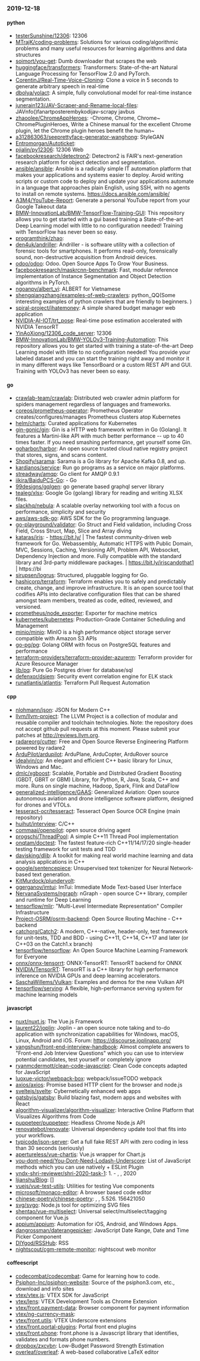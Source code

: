 ### 2019-12-18

#### python
* [testerSunshine/12306](https://github.com/testerSunshine/12306): 12306
* [MTrajK/coding-problems](https://github.com/MTrajK/coding-problems): Solutions for various coding/algorithmic problems and many useful resources for learning algorithms and data structures
* [soimort/you-get](https://github.com/soimort/you-get):  Dumb downloader that scrapes the web
* [huggingface/transformers](https://github.com/huggingface/transformers):  Transformers: State-of-the-art Natural Language Processing for TensorFlow 2.0 and PyTorch.
* [CorentinJ/Real-Time-Voice-Cloning](https://github.com/CorentinJ/Real-Time-Voice-Cloning): Clone a voice in 5 seconds to generate arbitrary speech in real-time
* [dbolya/yolact](https://github.com/dbolya/yolact): A simple, fully convolutional model for real-time instance segmentation.
* [junerain123/JAV-Scraper-and-Rename-local-files](https://github.com/junerain123/JAV-Scraper-and-Rename-local-files): JAVnfo()fanartposterembykodijav-scrapy  javbus
* [zhaoolee/ChromeAppHeroes](https://github.com/zhaoolee/ChromeAppHeroes): -Chrome, Chrome, Chrome~ ChromePluginHeroes, Write a Chinese manual for the excellent Chrome plugin, let the Chrome plugin heroes benefit the human~
* [a312863063/seeprettyface-generator-wanghong](https://github.com/a312863063/seeprettyface-generator-wanghong): StyleGAN
* [Entromorgan/Autoticket](https://github.com/Entromorgan/Autoticket): 
* [pjialin/py12306](https://github.com/pjialin/py12306):  12306  Web 
* [facebookresearch/detectron2](https://github.com/facebookresearch/detectron2): Detectron2 is FAIR's next-generation research platform for object detection and segmentation.
* [ansible/ansible](https://github.com/ansible/ansible): Ansible is a radically simple IT automation platform that makes your applications and systems easier to deploy. Avoid writing scripts or custom code to deploy and update your applications  automate in a language that approaches plain English, using SSH, with no agents to install on remote systems. https://docs.ansible.com/ansible/
* [A3M4/YouTube-Report](https://github.com/A3M4/YouTube-Report):  Generate a personal YouTube report from your Google Takeout data
* [BMW-InnovationLab/BMW-TensorFlow-Training-GUI](https://github.com/BMW-InnovationLab/BMW-TensorFlow-Training-GUI): This repository allows you to get started with a gui based training a State-of-the-art Deep Learning model with little to no configuration needed! Training with TensorFlow has never been so easy.
* [programthink/zhao](https://github.com/programthink/zhao): 
* [den4uk/andriller](https://github.com/den4uk/andriller): Andriller - is software utility with a collection of forensic tools for smartphones. It performs read-only, forensically sound, non-destructive acquisition from Android devices.
* [odoo/odoo](https://github.com/odoo/odoo): Odoo. Open Source Apps To Grow Your Business.
* [facebookresearch/maskrcnn-benchmark](https://github.com/facebookresearch/maskrcnn-benchmark): Fast, modular reference implementation of Instance Segmentation and Object Detection algorithms in PyTorch.
* [ngoanpv/albert_vi](https://github.com/ngoanpv/albert_vi): ALBERT for Vietnamese
* [shengqiangzhang/examples-of-web-crawlers](https://github.com/shengqiangzhang/examples-of-web-crawlers): python,,QQ(Some interesting examples of python crawlers that are friendly to beginners. )
* [spiral-project/ihatemoney](https://github.com/spiral-project/ihatemoney): A simple shared budget manager web application
* [NVIDIA-AI-IOT/trt_pose](https://github.com/NVIDIA-AI-IOT/trt_pose): Real-time pose estimation accelerated with NVIDIA TensorRT
* [YinAoXiong/12306_code_server](https://github.com/YinAoXiong/12306_code_server): 12306
* [BMW-InnovationLab/BMW-YOLOv3-Training-Automation](https://github.com/BMW-InnovationLab/BMW-YOLOv3-Training-Automation): This repository allows you to get started with training a state-of-the-art Deep Learning model with little to no configuration needed! You provide your labeled dataset and you can start the training right away and monitor it in many different ways like TensorBoard or a custom REST API and GUI. Training with YOLOv3 has never been so easy.

#### go
* [crawlab-team/crawlab](https://github.com/crawlab-team/crawlab): Distributed web crawler admin platform for spiders management regardless of languages and frameworks.
* [coreos/prometheus-operator](https://github.com/coreos/prometheus-operator): Prometheus Operator creates/configures/manages Prometheus clusters atop Kubernetes
* [helm/charts](https://github.com/helm/charts): Curated applications for Kubernetes
* [gin-gonic/gin](https://github.com/gin-gonic/gin): Gin is a HTTP web framework written in Go (Golang). It features a Martini-like API with much better performance -- up to 40 times faster. If you need smashing performance, get yourself some Gin.
* [goharbor/harbor](https://github.com/goharbor/harbor): An open source trusted cloud native registry project that stores, signs, and scans content.
* [Shopify/sarama](https://github.com/Shopify/sarama): Sarama is a Go library for Apache Kafka 0.8, and up.
* [kardianos/service](https://github.com/kardianos/service): Run go programs as a service on major platforms.
* [streadway/amqp](https://github.com/streadway/amqp): Go client for AMQP 0.9.1
* [iikira/BaiduPCS-Go](https://github.com/iikira/BaiduPCS-Go):  - Go
* [99designs/gqlgen](https://github.com/99designs/gqlgen): go generate based graphql server library
* [tealeg/xlsx](https://github.com/tealeg/xlsx): Google Go (golang) library for reading and writing XLSX files.
* [slackhq/nebula](https://github.com/slackhq/nebula): A scalable overlay networking tool with a focus on performance, simplicity and security
* [aws/aws-sdk-go](https://github.com/aws/aws-sdk-go): AWS SDK for the Go programming language.
* [go-playground/validator](https://github.com/go-playground/validator): Go Struct and Field validation, including Cross Field, Cross Struct, Map, Slice and Array diving
* [kataras/iris](https://github.com/kataras/iris):  - https://bit.ly/ | The fastest community-driven web framework for Go. Webassembly, Automatic HTTPS with Public Domain, MVC, Sessions, Caching, Versioning API, Problem API, Websocket, Dependency Injection and more. Fully compatible with the standard library and 3rd-party middleware packages. | https://bit.ly/iriscandothat1 | https://bi
* [sirupsen/logrus](https://github.com/sirupsen/logrus): Structured, pluggable logging for Go.
* [hashicorp/terraform](https://github.com/hashicorp/terraform): Terraform enables you to safely and predictably create, change, and improve infrastructure. It is an open source tool that codifies APIs into declarative configuration files that can be shared amongst team members, treated as code, edited, reviewed, and versioned.
* [prometheus/node_exporter](https://github.com/prometheus/node_exporter): Exporter for machine metrics
* [kubernetes/kubernetes](https://github.com/kubernetes/kubernetes): Production-Grade Container Scheduling and Management
* [minio/minio](https://github.com/minio/minio): MinIO is a high performance object storage server compatible with Amazon S3 APIs
* [go-pg/pg](https://github.com/go-pg/pg): Golang ORM with focus on PostgreSQL features and performance
* [terraform-providers/terraform-provider-azurerm](https://github.com/terraform-providers/terraform-provider-azurerm): Terraform provider for Azure Resource Manager
* [lib/pq](https://github.com/lib/pq): Pure Go Postgres driver for database/sql
* [defenxor/dsiem](https://github.com/defenxor/dsiem): Security event correlation engine for ELK stack
* [runatlantis/atlantis](https://github.com/runatlantis/atlantis): Terraform Pull Request Automation

#### cpp
* [nlohmann/json](https://github.com/nlohmann/json): JSON for Modern C++
* [llvm/llvm-project](https://github.com/llvm/llvm-project): The LLVM Project is a collection of modular and reusable compiler and toolchain technologies. Note: the repository does not accept github pull requests at this moment. Please submit your patches at http://reviews.llvm.org.
* [radareorg/cutter](https://github.com/radareorg/cutter): Free and Open Source Reverse Engineering Platform powered by radare2
* [ArduPilot/ardupilot](https://github.com/ArduPilot/ardupilot): ArduPlane, ArduCopter, ArduRover source
* [idealvin/co](https://github.com/idealvin/co): An elegant and efficient C++ basic library for Linux, Windows and Mac.
* [dmlc/xgboost](https://github.com/dmlc/xgboost): Scalable, Portable and Distributed Gradient Boosting (GBDT, GBRT or GBM) Library, for Python, R, Java, Scala, C++ and more. Runs on single machine, Hadoop, Spark, Flink and DataFlow
* [generalized-intelligence/GAAS](https://github.com/generalized-intelligence/GAAS): Generalized Aviation: Open source autonomous aviation and drone intelligence software platform, designed for drones and VTOLs.
* [tesseract-ocr/tesseract](https://github.com/tesseract-ocr/tesseract): Tesseract Open Source OCR Engine (main repository)
* [huihut/interview](https://github.com/huihut/interview):  C/C++ 
* [commaai/openpilot](https://github.com/commaai/openpilot): open source driving agent
* [progschj/ThreadPool](https://github.com/progschj/ThreadPool): A simple C++11 Thread Pool implementation
* [onqtam/doctest](https://github.com/onqtam/doctest): The fastest feature-rich C++11/14/17/20 single-header testing framework for unit tests and TDD
* [davisking/dlib](https://github.com/davisking/dlib): A toolkit for making real world machine learning and data analysis applications in C++
* [google/sentencepiece](https://github.com/google/sentencepiece): Unsupervised text tokenizer for Neural Network-based text generation.
* [KitMurdock/plundervolt](https://github.com/KitMurdock/plundervolt): 
* [ggerganov/imtui](https://github.com/ggerganov/imtui): ImTui: Immediate Mode Text-based User Interface
* [NervanaSystems/ngraph](https://github.com/NervanaSystems/ngraph): nGraph - open source C++ library, compiler and runtime for Deep Learning
* [tensorflow/mlir](https://github.com/tensorflow/mlir): "Multi-Level Intermediate Representation" Compiler Infrastructure
* [Project-OSRM/osrm-backend](https://github.com/Project-OSRM/osrm-backend): Open Source Routing Machine - C++ backend
* [catchorg/Catch2](https://github.com/catchorg/Catch2): A modern, C++-native, header-only, test framework for unit-tests, TDD and BDD - using C++11, C++14, C++17 and later (or C++03 on the Catch1.x branch)
* [tensorflow/tensorflow](https://github.com/tensorflow/tensorflow): An Open Source Machine Learning Framework for Everyone
* [onnx/onnx-tensorrt](https://github.com/onnx/onnx-tensorrt): ONNX-TensorRT: TensorRT backend for ONNX
* [NVIDIA/TensorRT](https://github.com/NVIDIA/TensorRT): TensorRT is a C++ library for high performance inference on NVIDIA GPUs and deep learning accelerators.
* [SaschaWillems/Vulkan](https://github.com/SaschaWillems/Vulkan): Examples and demos for the new Vulkan API
* [tensorflow/serving](https://github.com/tensorflow/serving): A flexible, high-performance serving system for machine learning models

#### javascript
* [nuxt/nuxt.js](https://github.com/nuxt/nuxt.js): The Vue.js Framework
* [laurent22/joplin](https://github.com/laurent22/joplin): Joplin - an open source note taking and to-do application with synchronization capabilities for Windows, macOS, Linux, Android and iOS. Forum: https://discourse.joplinapp.org/
* [yangshun/front-end-interview-handbook](https://github.com/yangshun/front-end-interview-handbook):  Almost complete answers to "Front-end Job Interview Questions" which you can use to interview potential candidates, test yourself or completely ignore
* [ryanmcdermott/clean-code-javascript](https://github.com/ryanmcdermott/clean-code-javascript):  Clean Code concepts adapted for JavaScript
* [luoxue-victor/webpack-box](https://github.com/luoxue-victor/webpack-box): webpack/issueTODO webpack 
* [axios/axios](https://github.com/axios/axios): Promise based HTTP client for the browser and node.js
* [sveltejs/svelte](https://github.com/sveltejs/svelte): Cybernetically enhanced web apps
* [gatsbyjs/gatsby](https://github.com/gatsbyjs/gatsby): Build blazing fast, modern apps and websites with React
* [algorithm-visualizer/algorithm-visualizer](https://github.com/algorithm-visualizer/algorithm-visualizer): Interactive Online Platform that Visualizes Algorithms from Code
* [puppeteer/puppeteer](https://github.com/puppeteer/puppeteer): Headless Chrome Node.js API
* [renovatebot/renovate](https://github.com/renovatebot/renovate): Universal dependency update tool that fits into your workflows.
* [typicode/json-server](https://github.com/typicode/json-server): Get a full fake REST API with zero coding in less than 30 seconds (seriously)
* [apertureless/vue-chartjs](https://github.com/apertureless/vue-chartjs):  Vue.js wrapper for Chart.js
* [you-dont-need/You-Dont-Need-Lodash-Underscore](https://github.com/you-dont-need/You-Dont-Need-Lodash-Underscore): List of JavaScript methods which you can use natively + ESLint Plugin
* [yndx-shri-reviewer/shri-2020-task-1](https://github.com/yndx-shri-reviewer/shri-2020-task-1):  1.  -  , , 2020
* [ljianshu/Blog](https://github.com/ljianshu/Blog): []
* [vuejs/vue-test-utils](https://github.com/vuejs/vue-test-utils):  Utilities for testing Vue components
* [microsoft/monaco-editor](https://github.com/microsoft/monaco-editor): A browser based code editor
* [chinese-poetry/chinese-poetry](https://github.com/chinese-poetry/chinese-poetry): , , 5.526. 156421050
* [svg/svgo](https://github.com/svg/svgo):  Node.js tool for optimizing SVG files
* [shentao/vue-multiselect](https://github.com/shentao/vue-multiselect): Universal select/multiselect/tagging component for Vue.js
* [appium/appium](https://github.com/appium/appium):  Automation for iOS, Android, and Windows Apps.
* [dangrossman/daterangepicker](https://github.com/dangrossman/daterangepicker): JavaScript Date Range, Date and Time Picker Component
* [DIYgod/RSSHub](https://github.com/DIYgod/RSSHub):   RSS
* [nightscout/cgm-remote-monitor](https://github.com/nightscout/cgm-remote-monitor): nightscout web monitor

#### coffeescript
* [codecombat/codecombat](https://github.com/codecombat/codecombat): Game for learning how to code.
* [Psiphon-Inc/psiphon-website](https://github.com/Psiphon-Inc/psiphon-website): Source of the psiphon3.com, etc., download and info sites
* [vtex/vtex.js](https://github.com/vtex/vtex.js): VTEX SDK for JavaScript
* [vtex/lens](https://github.com/vtex/lens): VTEX Development Tools as Chrome Extension
* [vtex/front.payment-data](https://github.com/vtex/front.payment-data): Browser component for payment information
* [vtex/ng-currency-mask](https://github.com/vtex/ng-currency-mask): 
* [vtex/front.utils](https://github.com/vtex/front.utils): VTEX Underscore extensions
* [vtex/front.portal-plugins](https://github.com/vtex/front.portal-plugins): Portal front end plugins
* [vtex/front.phone](https://github.com/vtex/front.phone): front.phone is a Javascript library that identifies, validates and formats phone numbers.
* [dropbox/zxcvbn](https://github.com/dropbox/zxcvbn): Low-Budget Password Strength Estimation
* [overleaf/overleaf](https://github.com/overleaf/overleaf): A web-based collaborative LaTeX editor
